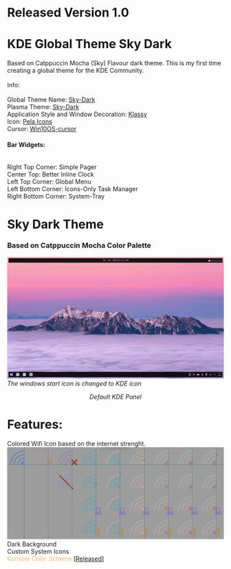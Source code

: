 # Released Version 1.0
# KDE Global Theme Sky Dark
Based on  Catppuccin Mocha (Sky) Flavour dark theme. This is my first time creating a global theme for the KDE Community. 
\
\
Info:
\
\
Global Theme Name: <a href="">Sky-Dark</a>
\
Plasma Theme: <a href="">Sky-Dark</a>
\
Application Style and Window Decoration: <a href="https://github.com/paulmcauley/klassy">Klassy</a>
\
Icon: <a href="https://store.kde.org/p/1279924">Pela Icons</a>
\
Cursor: <a href="https://www.pling.com/p/1383064">Win10OS-cursor</a>
#### Bar Widgets: ####
\
Right Top Corner: Simple Pager
\
Center Top: Better Inline Clock
\
Left Top Corner: Global Menu
\
Left Bottom Corner: Icons-Only Task Manager
\
Right Bottom Corner: System-Tray
# Sky Dark Theme

### Based on Catppuccin Mocha Color Palette
![alt text](https://github.com/Jayy-Dev/Global-Theme-Sky-Dark/blob/main/preview/preview.png?raw=true)
*The windows start icon is changed to KDE icon*

*<p align=center>Default KDE Panel</a>*

# Features:
Colored Wifi Icon based on the internet strenght.
![alt text](https://github.com/Jayy-Dev/Global-Theme-Sky-Dark/blob/main/preview/network.png?raw=true)
\
Dark Background
\
Custom System Icons
\
<span style="color: #fab867;">Konsole Color Scheme</span> [<a href="https://github.com/Jayy-Dev/Konsole-Sky-Dark">Released</a>]
